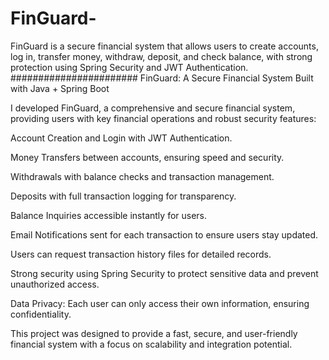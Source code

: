 # FinGuard-
FinGuard is a secure financial system that allows users to create accounts, log in, transfer money, withdraw, deposit, and check balance, with strong protection using Spring Security and JWT Authentication.
#######################
FinGuard: A Secure Financial System Built with Java + Spring Boot

I developed FinGuard, a comprehensive and secure financial system, providing users with key financial operations and robust security features:

Account Creation and Login with JWT Authentication.

Money Transfers between accounts, ensuring speed and security.

Withdrawals with balance checks and transaction management.

Deposits with full transaction logging for transparency.

Balance Inquiries accessible instantly for users.

Email Notifications sent for each transaction to ensure users stay updated.

Users can request transaction history files for detailed records.

Strong security using Spring Security to protect sensitive data and prevent unauthorized access.

Data Privacy: Each user can only access their own information, ensuring confidentiality.

This project was designed to provide a fast, secure, and user-friendly financial system with a focus on scalability and integration potential.
